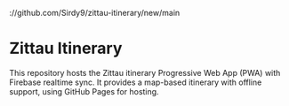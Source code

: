 ://github.com/Sirdy9/zittau-itinerary/new/main
# Zittau Itinerary

This repository hosts the Zittau itinerary Progressive Web App (PWA) with Firebase realtime sync. It provides a map-based itinerary with offline support, using GitHub Pages for hosting.
